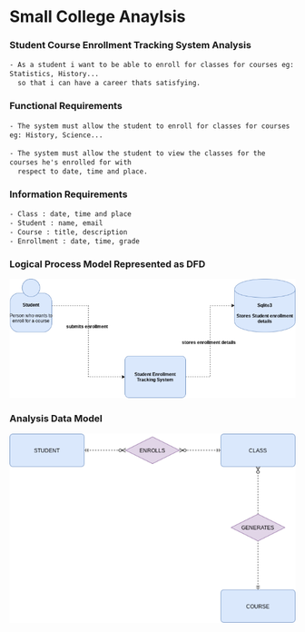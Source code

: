 # Small College Anaylsis

### Student Course Enrollment Tracking System Analysis

    - As a student i want to be able to enroll for classes for courses eg: Statistics, History...
      so that i can have a career thats satisfying.

### Functional Requirements

    - The system must allow the student to enroll for classes for courses eg: History, Science...

    - The system must allow the student to view the classes for the courses he's enrolled for with 
      respect to date, time and place.

### Information Requirements

    - Class : date, time and place
    - Student : name, email
    - Course : title, description
    - Enrollment : date, time, grade

### Logical Process Model Represented as DFD
![](./Logical_Process_Model_DFD.png)

### Analysis Data Model

![](./Analysis_Data_Model.png)

